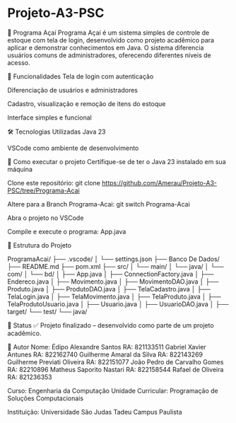 # Projeto-A3-PSC
🍧 Programa Açaí
Programa Açaí é um sistema simples de controle de estoque com tela de login, desenvolvido como projeto acadêmico para aplicar e demonstrar conhecimentos em Java. O sistema diferencia usuários comuns de administradores, oferecendo diferentes níveis de acesso.

🚀 Funcionalidades
Tela de login com autenticação

Diferenciação de usuários e administradores

Cadastro, visualização e remoção de itens do estoque

Interface simples e funcional

🛠 Tecnologias Utilizadas
Java 23

VSCode como ambiente de desenvolvimento

🧩 Como executar o projeto
Certifique-se de ter o Java 23 instalado em sua máquina

Clone este repositório:
git clone https://github.com/Amerau/Projeto-A3-PSC/tree/Programa-Acai

Altere para a Branch Programa-Acai:
git switch Programa-Acai

Abra o projeto no VSCode

Compile e execute o programa:
App.java


📁 Estrutura do Projeto

ProgramaAcai/
├── .vscode/
│ └── settings.json
├── Banco De Dados/ 
├── README.md 
├── pom.xml
├── src/
│ └── main/
│ └── java/
│ └── com/
│ └── bd/
│ ├── App.java
│ ├── ConnectionFactory.java
│ ├── Endereco.java
│ ├── Movimento.java
│ ├── MovimentoDAO.java
│ ├── Produto.java
│ ├── ProdutoDAO.java
│ ├── TelaCadastro.java
│ ├── TelaLogin.java
│ ├── TelaMovimento.java
│ ├── TelaProduto.java
│ ├── TelaProdutoUsuario.java
│ ├── Usuario.java
│ ├── UsuarioDAO.java
│
├── target/
└── test/
└── java/

🧪 Status
✅ Projeto finalizado – desenvolvido como parte de um projeto acadêmico.

👤 Autor
Nome: Édipo Alexandre Santos       RA: 821133511
      Gabriel Xavier Antunes       RA: 822162740
      Guilherme Amaral da Silva    RA: 822143269
      Guilherme Previati Oliveira  RA: 822151077
      João Pedro de Carvalho Gomes RA: 82210896
      Matheus Saporito Nastari     RA: 822158544
      Rafael de Oliveira           RA: 821236353

Curso: Engenharia da Computação
Unidade Curricular: Programação de Soluções Computacionais

Instituição: Universidade São Judas Tadeu Campus Paulista

